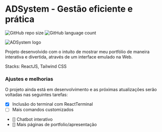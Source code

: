 # ADSystem - Gestão eficiente e prática

![GitHub repo size](https://img.shields.io/github/repo-size/Farias-sys/farias-platform)
![GitHub language count](https://img.shields.io/github/languages/count/Farias-sys/farias-platform)

<img src="adsystem.png" alt="ADSystem logo">

Projeto desenvolvido com o intuíto de mostrar meu portfólio de maneira interativa e divertida, através de um interface emulado na Web. 

Stacks: ReactJS, Tailwind CSS

### Ajustes e melhorias

O projeto ainda está em desenvolvimento e as próximas atualizações serão voltadas nas seguintes tarefas:

- [x] Inclusão do terminal com ReactTerminal
- [ ] Mais comandos customizados
- [] Chatbot interativo
- [] Mais páginas de portfolio/apresentação
